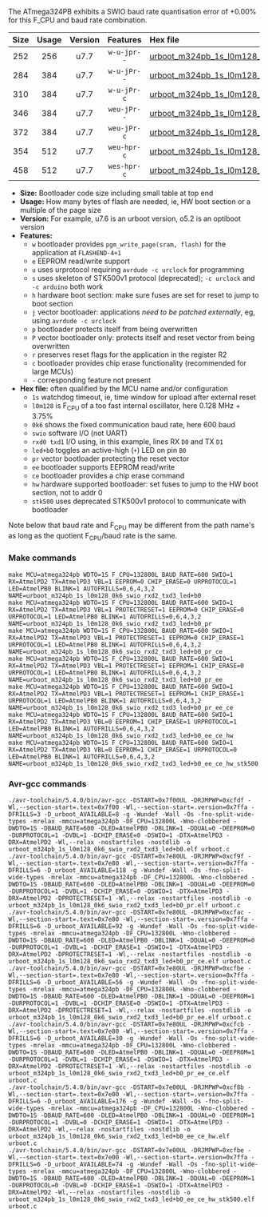 The ATmega324PB exhibits a SWIO baud rate quantisation error of +0.00% for this F_CPU and baud rate combination.

|Size|Usage|Version|Features|Hex file|
|:-:|:-:|:-:|:-:|:--|
|252|256|u7.7|`w-u-jpr--`|[urboot_m324pb_1s_l0m128_0k6_swio_rxd2_txd3_led+b0.hex](https://raw.githubusercontent.com/stefanrueger/urboot.hex/main/mcus/atmega324pb/watchdog_1_s/internal_oscillator_l%2B3.75%25/%2B0m128000_hz/%2B%2B%2B0k6_baud/uart1_rxd2_txd3/led%2Bb0/urboot_m324pb_1s_l0m128_0k6_swio_rxd2_txd3_led%2Bb0.hex)|
|284|384|u7.7|`w-u-jPr--`|[urboot_m324pb_1s_l0m128_0k6_swio_rxd2_txd3_led+b0_pr.hex](https://raw.githubusercontent.com/stefanrueger/urboot.hex/main/mcus/atmega324pb/watchdog_1_s/internal_oscillator_l%2B3.75%25/%2B0m128000_hz/%2B%2B%2B0k6_baud/uart1_rxd2_txd3/led%2Bb0/urboot_m324pb_1s_l0m128_0k6_swio_rxd2_txd3_led%2Bb0_pr.hex)|
|310|384|u7.7|`w-u-jPr-c`|[urboot_m324pb_1s_l0m128_0k6_swio_rxd2_txd3_led+b0_pr_ce.hex](https://raw.githubusercontent.com/stefanrueger/urboot.hex/main/mcus/atmega324pb/watchdog_1_s/internal_oscillator_l%2B3.75%25/%2B0m128000_hz/%2B%2B%2B0k6_baud/uart1_rxd2_txd3/led%2Bb0/urboot_m324pb_1s_l0m128_0k6_swio_rxd2_txd3_led%2Bb0_pr_ce.hex)|
|346|384|u7.7|`weu-jPr--`|[urboot_m324pb_1s_l0m128_0k6_swio_rxd2_txd3_led+b0_pr_ee.hex](https://raw.githubusercontent.com/stefanrueger/urboot.hex/main/mcus/atmega324pb/watchdog_1_s/internal_oscillator_l%2B3.75%25/%2B0m128000_hz/%2B%2B%2B0k6_baud/uart1_rxd2_txd3/led%2Bb0/urboot_m324pb_1s_l0m128_0k6_swio_rxd2_txd3_led%2Bb0_pr_ee.hex)|
|372|384|u7.7|`weu-jPr-c`|[urboot_m324pb_1s_l0m128_0k6_swio_rxd2_txd3_led+b0_pr_ee_ce.hex](https://raw.githubusercontent.com/stefanrueger/urboot.hex/main/mcus/atmega324pb/watchdog_1_s/internal_oscillator_l%2B3.75%25/%2B0m128000_hz/%2B%2B%2B0k6_baud/uart1_rxd2_txd3/led%2Bb0/urboot_m324pb_1s_l0m128_0k6_swio_rxd2_txd3_led%2Bb0_pr_ee_ce.hex)|
|354|512|u7.7|`weu-hpr-c`|[urboot_m324pb_1s_l0m128_0k6_swio_rxd2_txd3_led+b0_ee_ce_hw.hex](https://raw.githubusercontent.com/stefanrueger/urboot.hex/main/mcus/atmega324pb/watchdog_1_s/internal_oscillator_l%2B3.75%25/%2B0m128000_hz/%2B%2B%2B0k6_baud/uart1_rxd2_txd3/led%2Bb0/urboot_m324pb_1s_l0m128_0k6_swio_rxd2_txd3_led%2Bb0_ee_ce_hw.hex)|
|458|512|u7.7|`wes-hpr-c`|[urboot_m324pb_1s_l0m128_0k6_swio_rxd2_txd3_led+b0_ee_ce_hw_stk500.hex](https://raw.githubusercontent.com/stefanrueger/urboot.hex/main/mcus/atmega324pb/watchdog_1_s/internal_oscillator_l%2B3.75%25/%2B0m128000_hz/%2B%2B%2B0k6_baud/uart1_rxd2_txd3/led%2Bb0/urboot_m324pb_1s_l0m128_0k6_swio_rxd2_txd3_led%2Bb0_ee_ce_hw_stk500.hex)|

- **Size:** Bootloader code size including small table at top end
- **Usage:** How many bytes of flash are needed, ie, HW boot section or a multiple of the page size
- **Version:** For example, u7.6 is an urboot version, o5.2 is an optiboot version
- **Features:**
  + `w` bootloader provides `pgm_write_page(sram, flash)` for the application at `FLASHEND-4+1`
  + `e` EEPROM read/write support
  + `u` uses urprotocol requiring `avrdude -c urclock` for programming
  + `s` uses skeleton of STK500v1 protocol (deprecated); `-c urclock` and `-c arduino` both work
  + `h` hardware boot section: make sure fuses are set for reset to jump to boot section
  + `j` vector bootloader: applications *need to be patched externally*, eg, using `avrdude -c urclock`
  + `p` bootloader protects itself from being overwritten
  + `P` vector bootloader only: protects itself and reset vector from being overwritten
  + `r` preserves reset flags for the application in the register R2
  + `c` bootloader provides chip erase functionality (recommended for large MCUs)
  + `-` corresponding feature not present
- **Hex file:** often qualified by the MCU name and/or configuration
  + `1s` watchdog timeout, ie, time window for upload after external reset
  + `l0m128` is F<sub>CPU</sub> of a too fast internal oscillator, here 0.128 MHz + 3.75%
  + `0k6` shows the fixed communication baud rate, here 600 baud
  + `swio` software I/O (not UART)
  + `rxd0 txd1` I/O using, in this example, lines RX `D0` and TX `D1`
  + `led+b0` toggles an active-high (`+`) LED on pin `B0`
  + `pr` vector bootloader protecting the reset vector
  + `ee` bootloader supports EEPROM read/write
  + `ce` bootloader provides a chip erase command
  + `hw` hardware supported bootloader: set fuses to jump to the HW boot section, not to addr 0
  + `stk500` uses deprecated STK500v1 protocol to communicate with bootloader


Note below that baud rate and F<sub>CPU</sub> may be different from the path name's as long as the quotient F<sub>CPU</sub>/baud rate is the same.

### Make commands
```
make MCU=atmega324pb WDTO=1S F_CPU=132800L BAUD_RATE=600 SWIO=1 RX=AtmelPD2 TX=AtmelPD3 VBL=1 EEPROM=0 CHIP_ERASE=0 URPROTOCOL=1 LED=AtmelPB0 BLINK=1 AUTOFRILLS=0,6,4,3,2 NAME=urboot_m324pb_1s_l0m128_0k6_swio_rxd2_txd3_led+b0
make MCU=atmega324pb WDTO=1S F_CPU=132800L BAUD_RATE=600 SWIO=1 RX=AtmelPD2 TX=AtmelPD3 VBL=1 PROTECTRESET=1 EEPROM=0 CHIP_ERASE=0 URPROTOCOL=1 LED=AtmelPB0 BLINK=1 AUTOFRILLS=0,6,4,3,2 NAME=urboot_m324pb_1s_l0m128_0k6_swio_rxd2_txd3_led+b0_pr
make MCU=atmega324pb WDTO=1S F_CPU=132800L BAUD_RATE=600 SWIO=1 RX=AtmelPD2 TX=AtmelPD3 VBL=1 PROTECTRESET=1 EEPROM=0 CHIP_ERASE=1 URPROTOCOL=1 LED=AtmelPB0 BLINK=1 AUTOFRILLS=0,6,4,3,2 NAME=urboot_m324pb_1s_l0m128_0k6_swio_rxd2_txd3_led+b0_pr_ce
make MCU=atmega324pb WDTO=1S F_CPU=132800L BAUD_RATE=600 SWIO=1 RX=AtmelPD2 TX=AtmelPD3 VBL=1 PROTECTRESET=1 EEPROM=1 CHIP_ERASE=0 URPROTOCOL=1 LED=AtmelPB0 BLINK=1 AUTOFRILLS=0,6,4,3,2 NAME=urboot_m324pb_1s_l0m128_0k6_swio_rxd2_txd3_led+b0_pr_ee
make MCU=atmega324pb WDTO=1S F_CPU=132800L BAUD_RATE=600 SWIO=1 RX=AtmelPD2 TX=AtmelPD3 VBL=1 PROTECTRESET=1 EEPROM=1 CHIP_ERASE=1 URPROTOCOL=1 LED=AtmelPB0 BLINK=1 AUTOFRILLS=0,6,4,3,2 NAME=urboot_m324pb_1s_l0m128_0k6_swio_rxd2_txd3_led+b0_pr_ee_ce
make MCU=atmega324pb WDTO=1S F_CPU=132800L BAUD_RATE=600 SWIO=1 RX=AtmelPD2 TX=AtmelPD3 VBL=0 EEPROM=1 CHIP_ERASE=1 URPROTOCOL=1 LED=AtmelPB0 BLINK=1 AUTOFRILLS=0,6,4,3,2 NAME=urboot_m324pb_1s_l0m128_0k6_swio_rxd2_txd3_led+b0_ee_ce_hw
make MCU=atmega324pb WDTO=1S F_CPU=132800L BAUD_RATE=600 SWIO=1 RX=AtmelPD2 TX=AtmelPD3 VBL=0 EEPROM=1 CHIP_ERASE=1 URPROTOCOL=0 LED=AtmelPB0 BLINK=1 AUTOFRILLS=0,6,4,3,2 NAME=urboot_m324pb_1s_l0m128_0k6_swio_rxd2_txd3_led+b0_ee_ce_hw_stk500
```

### Avr-gcc commands
```
./avr-toolchain/5.4.0/bin/avr-gcc -DSTART=0x7f00UL -DRJMPWP=0xcfdf -Wl,--section-start=.text=0x7f00 -Wl,--section-start=.version=0x7ffa -DFRILLS=3 -D_urboot_AVAILABLE=8 -g -Wundef -Wall -Os -fno-split-wide-types -mrelax -mmcu=atmega324pb -DF_CPU=132800L -Wno-clobbered -DWDTO=1S -DBAUD_RATE=600 -DLED=AtmelPB0 -DBLINK=1 -DDUAL=0 -DEEPROM=0 -DURPROTOCOL=1 -DVBL=1 -DCHIP_ERASE=0 -DSWIO=1 -DTX=AtmelPD3 -DRX=AtmelPD2 -Wl,--relax -nostartfiles -nostdlib -o urboot_m324pb_1s_l0m128_0k6_swio_rxd2_txd3_led+b0.elf urboot.c
./avr-toolchain/5.4.0/bin/avr-gcc -DSTART=0x7e80UL -DRJMPWP=0xcf9f -Wl,--section-start=.text=0x7e80 -Wl,--section-start=.version=0x7ffa -DFRILLS=6 -D_urboot_AVAILABLE=118 -g -Wundef -Wall -Os -fno-split-wide-types -mrelax -mmcu=atmega324pb -DF_CPU=132800L -Wno-clobbered -DWDTO=1S -DBAUD_RATE=600 -DLED=AtmelPB0 -DBLINK=1 -DDUAL=0 -DEEPROM=0 -DURPROTOCOL=1 -DVBL=1 -DCHIP_ERASE=0 -DSWIO=1 -DTX=AtmelPD3 -DRX=AtmelPD2 -DPROTECTRESET=1 -Wl,--relax -nostartfiles -nostdlib -o urboot_m324pb_1s_l0m128_0k6_swio_rxd2_txd3_led+b0_pr.elf urboot.c
./avr-toolchain/5.4.0/bin/avr-gcc -DSTART=0x7e80UL -DRJMPWP=0xcfac -Wl,--section-start=.text=0x7e80 -Wl,--section-start=.version=0x7ffa -DFRILLS=6 -D_urboot_AVAILABLE=92 -g -Wundef -Wall -Os -fno-split-wide-types -mrelax -mmcu=atmega324pb -DF_CPU=132800L -Wno-clobbered -DWDTO=1S -DBAUD_RATE=600 -DLED=AtmelPB0 -DBLINK=1 -DDUAL=0 -DEEPROM=0 -DURPROTOCOL=1 -DVBL=1 -DCHIP_ERASE=1 -DSWIO=1 -DTX=AtmelPD3 -DRX=AtmelPD2 -DPROTECTRESET=1 -Wl,--relax -nostartfiles -nostdlib -o urboot_m324pb_1s_l0m128_0k6_swio_rxd2_txd3_led+b0_pr_ce.elf urboot.c
./avr-toolchain/5.4.0/bin/avr-gcc -DSTART=0x7e80UL -DRJMPWP=0xcfbe -Wl,--section-start=.text=0x7e80 -Wl,--section-start=.version=0x7ffa -DFRILLS=6 -D_urboot_AVAILABLE=56 -g -Wundef -Wall -Os -fno-split-wide-types -mrelax -mmcu=atmega324pb -DF_CPU=132800L -Wno-clobbered -DWDTO=1S -DBAUD_RATE=600 -DLED=AtmelPB0 -DBLINK=1 -DDUAL=0 -DEEPROM=1 -DURPROTOCOL=1 -DVBL=1 -DCHIP_ERASE=0 -DSWIO=1 -DTX=AtmelPD3 -DRX=AtmelPD2 -DPROTECTRESET=1 -Wl,--relax -nostartfiles -nostdlib -o urboot_m324pb_1s_l0m128_0k6_swio_rxd2_txd3_led+b0_pr_ee.elf urboot.c
./avr-toolchain/5.4.0/bin/avr-gcc -DSTART=0x7e80UL -DRJMPWP=0xcfcb -Wl,--section-start=.text=0x7e80 -Wl,--section-start=.version=0x7ffa -DFRILLS=6 -D_urboot_AVAILABLE=30 -g -Wundef -Wall -Os -fno-split-wide-types -mrelax -mmcu=atmega324pb -DF_CPU=132800L -Wno-clobbered -DWDTO=1S -DBAUD_RATE=600 -DLED=AtmelPB0 -DBLINK=1 -DDUAL=0 -DEEPROM=1 -DURPROTOCOL=1 -DVBL=1 -DCHIP_ERASE=1 -DSWIO=1 -DTX=AtmelPD3 -DRX=AtmelPD2 -DPROTECTRESET=1 -Wl,--relax -nostartfiles -nostdlib -o urboot_m324pb_1s_l0m128_0k6_swio_rxd2_txd3_led+b0_pr_ee_ce.elf urboot.c
./avr-toolchain/5.4.0/bin/avr-gcc -DSTART=0x7e00UL -DRJMPWP=0xcf8b -Wl,--section-start=.text=0x7e00 -Wl,--section-start=.version=0x7ffa -DFRILLS=6 -D_urboot_AVAILABLE=176 -g -Wundef -Wall -Os -fno-split-wide-types -mrelax -mmcu=atmega324pb -DF_CPU=132800L -Wno-clobbered -DWDTO=1S -DBAUD_RATE=600 -DLED=AtmelPB0 -DBLINK=1 -DDUAL=0 -DEEPROM=1 -DURPROTOCOL=1 -DVBL=0 -DCHIP_ERASE=1 -DSWIO=1 -DTX=AtmelPD3 -DRX=AtmelPD2 -Wl,--relax -nostartfiles -nostdlib -o urboot_m324pb_1s_l0m128_0k6_swio_rxd2_txd3_led+b0_ee_ce_hw.elf urboot.c
./avr-toolchain/5.4.0/bin/avr-gcc -DSTART=0x7e00UL -DRJMPWP=0xcfbe -Wl,--section-start=.text=0x7e00 -Wl,--section-start=.version=0x7ffa -DFRILLS=6 -D_urboot_AVAILABLE=74 -g -Wundef -Wall -Os -fno-split-wide-types -mrelax -mmcu=atmega324pb -DF_CPU=132800L -Wno-clobbered -DWDTO=1S -DBAUD_RATE=600 -DLED=AtmelPB0 -DBLINK=1 -DDUAL=0 -DEEPROM=1 -DURPROTOCOL=0 -DVBL=0 -DCHIP_ERASE=1 -DSWIO=1 -DTX=AtmelPD3 -DRX=AtmelPD2 -Wl,--relax -nostartfiles -nostdlib -o urboot_m324pb_1s_l0m128_0k6_swio_rxd2_txd3_led+b0_ee_ce_hw_stk500.elf urboot.c
```

